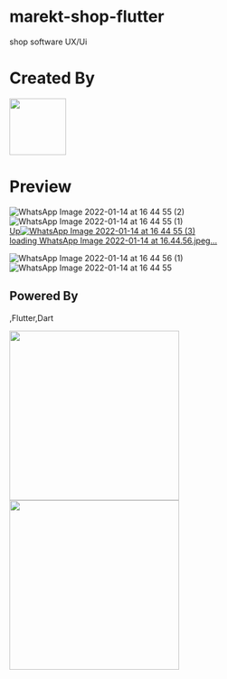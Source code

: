 # marekt-shop-flutter
shop software UX/Ui


# Created By
  <a href="http://afak.epizy.com/"><img src="https://user-images.githubusercontent.com/86790667/149276936-63d106e1-c37d-469a-a4cb-0b799ed8fae7.png" width="100px" /></a>

  
# Preview
![WhatsApp Image 2022-01-14 at 16 44 55 (2)](https://user-images.githubusercontent.com/86790667/149526076-f18cdcd7-90ac-40ea-810a-5378d1aa6076.jpeg)<br>
![WhatsApp Image 2022-01-14 at 16 44 55 (1)](https://user-images.githubusercontent.com/86790667/149526089-c8c104fd-1923-40aa-9017-5d6436322c07.jpeg)<br>
[Up![WhatsApp Image 2022-01-14 at 16 44 55 (3)](https://user-images.githubusercontent.com/86790667/149526068-549d8333-fd16-46ed-979e-a3cebea060e0.jpeg)<br>
loading WhatsApp Image 2022-01-14 at 16.44.56.jpeg…]()<br>

![WhatsApp Image 2022-01-14 at 16 44 56 (1)](https://user-images.githubusercontent.com/86790667/149526013-4dc2a84e-8958-4661-a875-0a0af65c9f76.jpeg)<br>
![WhatsApp Image 2022-01-14 at 16 44 55](https://user-images.githubusercontent.com/86790667/149526097-0b81ec25-85bb-4eee-9430-78f9ee54cff1.jpeg)<br>




## **Powered By**
<p>,Flutter,Dart</p>
 <img src="http://www.gamzesirakaya.com/wp-content/uploads/2020/05/0_0vUAU9_O_YCQd-4f-2.jpg" width="300" />
<img src="https://miro.medium.com/max/1179/1*96UcmD4sxlB8on8LcsEteA.png" width="300" />


